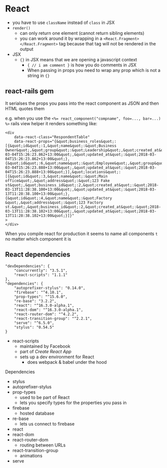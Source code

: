 # React

* you have to use `className` instead of `class` in JSX
* `render()`
    * can only return one element (cannot return sibling elements)
    * you can work around it by wrapping in a `<React.Fragment></React.Fragment>` tag because that tag will not be rendered in the output
* JSX
    * `{}` in JSX means that we are opening a javascript context
        * `{ // i am comment }` is how you do comments in JSX
        * When passing in props you need to wrap any prop which is not a string in `{}`


## react-rails gem

It serialses the props you pass into the react component as JSON and then HTML quotes them

e.g. when you use the `<%= react_component("compname", foo=..., bar=...) %>` rails view helper it renders something like:

```
<div
    data-react-class="RespondentTable"
    data-react-props="{&quot;business_roles&quot;:[{&quot;id&quot;:1,&quot;name&quot;:&quot;Business Owner&quot;,&quot;group&quot;:&quot;Leadership&quot;,&quot;created_at&quot;:&quot;2018-03-04T15:26:23.862+13:00&quot;,&quot;updated_at&quot;:&quot;2018-03-04T15:26:23.862+13:00&quot;},{&quot;id&quot;:6,&quot;name&quot;:&quot;Employee&quot;,&quot;group&quot;:&quot;Operations&quot;,&quot;created_at&quot;:&quot;2018-03-04T15:26:23.888+13:00&quot;,&quot;updated_at&quot;:&quot;2018-03-04T15:26:23.888+13:00&quot;}],&quot;locations&quot;:[{&quot;id&quot;:3,&quot;name&quot;:&quot;Main office&quot;,&quot;address&quot;:&quot;123 Fake st&quot;,&quot;business_id&quot;:2,&quot;created_at&quot;:&quot;2018-03-13T11:28:38.100+13:00&quot;,&quot;updated_at&quot;:&quot;2018-03-13T11:28:38.100+13:00&quot;},{&quot;id&quot;:4,&quot;name&quot;:&quot;Factory &quot;,&quot;address&quot;:&quot;123 Factory st.&quot;,&quot;business_id&quot;:2,&quot;created_at&quot;:&quot;2018-03-13T11:28:38.102+13:00&quot;,&quot;updated_at&quot;:&quot;2018-03-13T11:28:38.102+13:00&quot;}]}"
>
</div>
```

When you compile react for production it seems to name all components `t` no matter which component it is

## React dependencies

```
"devDependencies": {
    "concurrently": "3.5.1",
    "react-scripts": "1.1.1"
},
"dependencies": {
    "autoprefixer-stylus": "0.14.0",
    "firebase": "^4.10.1",
    "prop-types": "^15.6.0",
    "re-base": "3.2.2",
    "react": "^16.3.0-alpha.1",
    "react-dom": "^16.3.0-alpha.1",
    "react-router-dom": "^4.2.2",
    "react-transition-group": "^2.2.1",
    "serve": "^6.5.0",
    "stylus": "0.54.5"
}
```

* react-scripts
    * maintained by Facebook
    * part of _Create React App_
    * sets up a dev environment for React
        * does webpack & babel under the hood


Dependencies

* stylus
* autoprefixer-stylus
* prop-types
    * used to be part of React
    * lets you specify types for the properties you pass in
* firebase
    * hosted database
* re-base
    * lets us connect to firebase
* react
* react-dom
* react-router-dom
    * routing between URLs
* react-transition-group
    * animations
* serve

